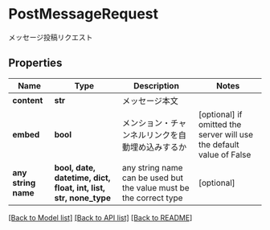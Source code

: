 # PostMessageRequest

メッセージ投稿リクエスト

## Properties
Name | Type | Description | Notes
------------ | ------------- | ------------- | -------------
**content** | **str** | メッセージ本文 | 
**embed** | **bool** | メンション・チャンネルリンクを自動埋め込みするか | [optional]  if omitted the server will use the default value of False
**any string name** | **bool, date, datetime, dict, float, int, list, str, none_type** | any string name can be used but the value must be the correct type | [optional]

[[Back to Model list]](../README.md#documentation-for-models) [[Back to API list]](../README.md#documentation-for-api-endpoints) [[Back to README]](../README.md)


